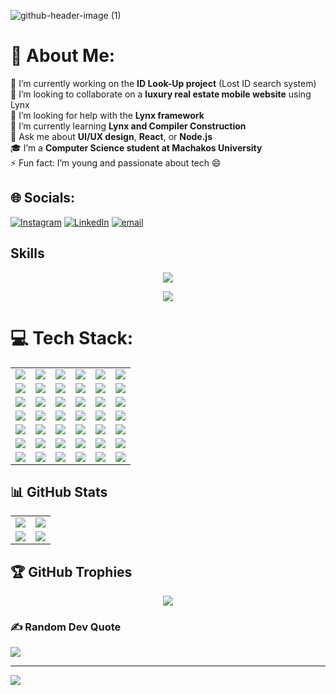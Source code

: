 
![github-header-image (1)](https://github.com/user-attachments/assets/1135abb7-13a2-45d9-917b-02147868bc46)
# 💫 About Me:
🔭 I’m currently working on the **ID Look-Up project** (Lost ID search system)<br>
👯 I’m looking to collaborate on a **luxury real estate mobile website** using Lynx<br>
🤝 I’m looking for help with the **Lynx framework**<br>
🌱 I’m currently learning **Lynx and Compiler Construction**<br>
💬 Ask me about **UI/UX design**, **React**, or **Node.js**<br>
🎓 I’m a **Computer Science student at Machakos University**<br>
⚡ Fun fact: I’m young and passionate about tech 😄
## 🌐 Socials:
[![Instagram](https://img.shields.io/badge/Instagram-%23E4405F.svg?logo=Instagram&logoColor=white)](https://instagram.com/Wizardhunter1) [![LinkedIn](https://img.shields.io/badge/LinkedIn-%230077B5.svg?logo=linkedin&logoColor=white)](https://linkedin.com/in/Eugynee) [![email](https://img.shields.io/badge/Email-D14836?logo=gmail&logoColor=white)](mailto:eugyneehunter@gmail.com) 

## Skills
<p align="center">
  <a href="https://skillicons.dev">
    <img src="https://skillicons.dev/icons?i=git,github,heroku,js,mongodb,nextjs,nodejs" />
  </a>
</p>

<p align="center">
  <a href="https://skillicons.dev">
    <img src="https://skillicons.dev/icons?i=express,react,redux,tailwind,ts,vercel,vite" />
  </a>
</p>

# 💻 Tech Stack:

  <table>
    <tr>
      <td><img src="https://img.shields.io/badge/javascript-%23323330.svg?style=for-the-badge&logo=javascript&logoColor=%23F7DF1E" /></td>
      <td><img src="https://img.shields.io/badge/typescript-%23007ACC.svg?style=for-the-badge&logo=typescript&logoColor=white" /></td>
      <td><img src="https://img.shields.io/badge/node.js-6DA55F?style=for-the-badge&logo=node.js&logoColor=white" /></td>
      <td><img src="https://img.shields.io/badge/react-%2320232a.svg?style=for-the-badge&logo=react&logoColor=%2361DAFB" /></td>
      <td><img src="https://img.shields.io/badge/react_native-%2320232a.svg?style=for-the-badge&logo=react&logoColor=%2361DAFB" /></td>
      <td><img src="https://img.shields.io/badge/gradle-02303A.svg?style=for-the-badge&logo=Gradle&logoColor=white" /></td>
    </tr>
    <tr>
      <td><img src="https://img.shields.io/badge/next.js-black.svg?style=for-the-badge&logo=next.js&logoColor=white" /></td>
      <td><img src="https://img.shields.io/badge/express.js-%23404d59.svg?style=for-the-badge&logo=express&logoColor=%2361DAFB" /></td>
      <td><img src="https://img.shields.io/badge/nodemon-%23323330.svg?style=for-the-badge&logo=nodemon&logoColor=%BBDEAD" /></td>
      <td><img src="https://img.shields.io/badge/pnpm-%234a4a4a.svg?style=for-the-badge&logo=pnpm&logoColor=f69220" /></td>
      <td><img src="https://img.shields.io/badge/prettier-%23F7B93E.svg?style=for-the-badge&logo=prettier&logoColor=black" /></td>
      <td><img src="https://img.shields.io/badge/postman-FF6C37.svg?style=for-the-badge&logo=postman&logoColor=white" /></td>
    </tr>
    <tr>
      <td><img src="https://img.shields.io/badge/twilio-F22F46.svg?style=for-the-badge&logo=Twilio&logoColor=white" /></td>
      <td><img src="https://img.shields.io/badge/npm-%23CB3837.svg?style=for-the-badge&logo=npm&logoColor=white" /></td>
      <td><img src="https://img.shields.io/badge/vercel-%23000000.svg?style=for-the-badge&logo=vercel&logoColor=white" /></td>
      <td><img src="https://img.shields.io/badge/netlify-%23000000.svg?style=for-the-badge&logo=netlify&logoColor=#00C7B7" /></td>
      <td><img src="https://img.shields.io/badge/heroku-%23430098.svg?style=for-the-badge&logo=heroku&logoColor=white" /></td>
      <td><img src="https://img.shields.io/badge/mongodb-%234ea94b.svg?style=for-the-badge&logo=mongodb&logoColor=white" /></td>
    </tr>
    <tr>
     <td><img src="https://img.shields.io/badge/chart.js-F5788D.svg?style=for-the-badge&logo=chart.js&logoColor=white" /></td>
      <td><img src="https://img.shields.io/badge/chakra-%234ED1C5.svg?style=for-the-badge&logo=chakraui&logoColor=white" /></td>
      <td><img src="https://img.shields.io/badge/Microsoft%20SQL%20Server-CC2927?style=for-the-badge&logo=microsoft%20sql%20server&logoColor=white" /></td>
      <td><img src="https://img.shields.io/badge/mysql-4479A1.svg?style=for-the-badge&logo=mysql&logoColor=white" /></td>
      <td><img src="https://img.shields.io/badge/render-%2346E3B7.svg?style=for-the-badge&logo=render&logoColor=white" /></td>
       <td><img src="https://img.shields.io/badge/angular-%23DD0031.svg?style=for-the-badge&logo=angular&logoColor=white" /></td>
    </tr>
    <tr>
      <td><img src="https://img.shields.io/badge/jquery-%230769AD.svg?style=for-the-badge&logo=jquery&logoColor=white" /></td>
      <td><img src="https://img.shields.io/badge/react_query-FF4154.svg?style=for-the-badge&logo=reactquery&logoColor=white" /></td>
      <td><img src="https://img.shields.io/badge/react_router-CA4245.svg?style=for-the-badge&logo=react-router&logoColor=white" /></td>
      <td><img src="https://img.shields.io/badge/expo-1C1E24?style=for-the-badge&logo=expo&logoColor=#D04A37" /></td>
      <td><img src="https://img.shields.io/badge/angular.js-%23E23237.svg?style=for-the-badge&logo=angularjs&logoColor=white" /></td>
      <td><img src="https://img.shields.io/badge/bootstrap-%238511FA.svg?style=for-the-badge&logo=bootstrap&logoColor=white" /></td>
    </tr>
    <tr>
       <td><img src="https://img.shields.io/badge/vite-%23646CFF.svg?style=for-the-badge&logo=vite&logoColor=white" /></td>
      <td><img src="https://img.shields.io/badge/nginx-%23009639.svg?style=for-the-badge&logo=nginx&logoColor=white" /></td>
      <td><img src="https://img.shields.io/badge/framer-black?style=for-the-badge&logo=framer&logoColor=blue" /></td>
      <td><img src="https://img.shields.io/badge/threejs-black?style=for-the-badge&logo=three.js&logoColor=white" /></td>
      <td><img src="https://img.shields.io/badge/react_hook_form-%23EC5990.svg?style=for-the-badge&logo=reacthookform&logoColor=white" /></td>
      <td><img src="https://img.shields.io/badge/tailwindcss-%2338B2AC.svg?style=for-the-badge&logo=tailwind-css&logoColor=white" /></td>
    </tr>
    <tr>
        <td><img src="https://img.shields.io/badge/github-%23121011.svg?style=for-the-badge&logo=github&logoColor=white" /></td>
      <td><img src="https://img.shields.io/badge/github%20actions-%232671E5.svg?style=for-the-badge&logo=githubactions&logoColor=white" /></td>
      <td><img src="https://img.shields.io/badge/eslint-4B3263.svg?style=for-the-badge&logo=eslint&logoColor=white" /></td>
       <td><img src="https://img.shields.io/badge/canva-%2300C4CC.svg?style=for-the-badge&logo=Canva&logoColor=white" /></td>
      <td><img src="https://img.shields.io/badge/git-%23F05033.svg?style=for-the-badge&logo=git&logoColor=white" /></td>
        <td><img src="https://img.shields.io/badge/figma-%23F24E1E.svg?style=for-the-badge&logo=figma&logoColor=white" /></td>
    </tr>
  </table>

## 📊 GitHub Stats

<table>
  <tr>
    <td>
      <img src="https://github-readme-stats.vercel.app/api?username=grealishgit&show_icons=true&theme=dark" />
    </td>
    <td>
      <img src="https://nirzak-streak-stats.vercel.app/?user=Grealishgit&theme=dark&hide_border=false" />
    </td>
  </tr>
  <tr>
    <td>
      <img src="https://github-readme-stats.vercel.app/api/top-langs/?username=Grealishgit&theme=dark&hide_border=false&layout=compact" />
    </td>
    <td>
      <img src="https://api.githubtrends.io/user/svg/Grealishgit/repos?time_range=one_year&theme=dark" />
    </td>
  </tr>
</table>


## 🏆 GitHub Trophies
<div align="center">
  <img src="https://github-profile-trophy.vercel.app/?username=Grealishgit&theme=darkhub&column=3&no-frame=true&title=Followers,Stars,Repositories,Fame,Commits,PullRequest,Issues,Contributions" />
</div>


### ✍️ Random Dev Quote
![](https://quotes-github-readme.vercel.app/api?type=horizontal&theme=radical)


---
[![](https://visitcount.itsvg.in/api?id=Grealishgit&icon=0&color=0)](https://visitcount.itsvg.in)

<!-- Proudly created with GPRM ( https://gprm.itsvg.in ) -->
